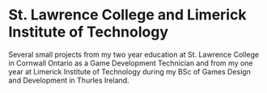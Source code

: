# St. Lawrence College and Limerick Institute of Technology
Several small projects from my two year education at St. Lawrence College in Cornwall Ontario as a Game Development Technician and
from my one year at Limerick Institute of Technology during my BSc of Games Design and Development in Thurles Ireland.

